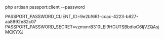 php artisan passport:client --password

PASSPORT_PASSWORD_CLIENT_ID=9e2bf661-ccac-4223-b627-aa8892e82c07
PASSPORT_PASSWORD_SECRET=vzmxnrB310LEl9HGUTSBbdioC6IjVZQAsjMCKYXJ

